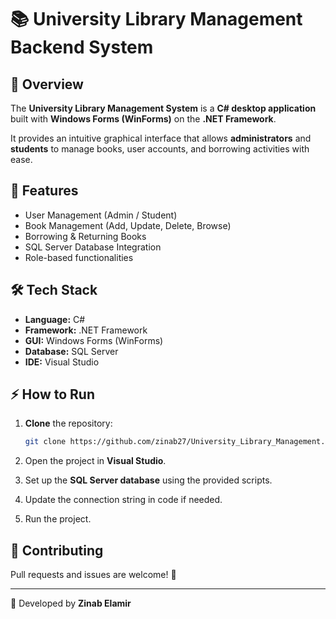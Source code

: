 # 📚 University Library Management Backend System

## 📖 Overview

The **University Library Management System** is a **C# desktop application** built with **Windows Forms (WinForms)** on the **.NET Framework**.

It provides an intuitive graphical interface that allows **administrators** and **students** to manage books, user accounts, and borrowing activities with ease.

## 🚀 Features

- User Management (Admin / Student)
- Book Management (Add, Update, Delete, Browse)
- Borrowing & Returning Books
- SQL Server Database Integration
- Role-based functionalities

## 🛠️ Tech Stack

- **Language:** C#
- **Framework:** .NET Framework
- **GUI:** Windows Forms (WinForms)
- **Database:** SQL Server
- **IDE:** Visual Studio

## ⚡ How to Run

1. **Clone** the repository:

   ```bash
   git clone https://github.com/zinab27/University_Library_Management.git.
   ```

2. Open the project in **Visual Studio**.
3. Set up the **SQL Server database** using the provided scripts.
4. Update the connection string in code if needed.
5. Run the project.

## 🤝 Contributing

Pull requests and issues are welcome! 🎉

---

📌 Developed by **Zinab Elamir**
